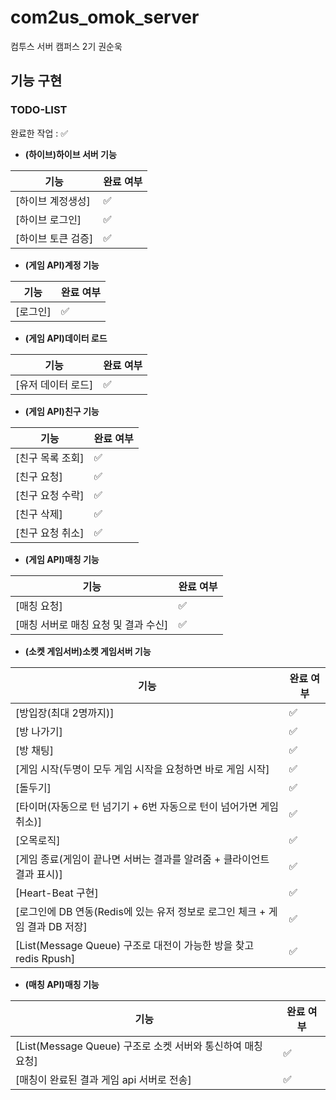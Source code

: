 # com2us_omok_server

컴투스 서버 캠퍼스 2기 권순욱

## 기능 구현

### TODO-LIST

완료한 작업 : ✅

- **(하이브)하이브 서버 기능**
 
| 기능                                         | 완료 여부 |
| -------------------------------------------- | --------- |
| [하이브 계정생성]  						                 | ✅        |
| [하이브 로그인]							                 | ✅        |
| [하이브 토큰 검증]						                 | ✅        |

- **(게임 API)계정 기능**

| 기능                                         | 완료 여부 |
| -------------------------------------------- | --------- |
| [로그인]						                           | ✅        |

- **(게임 API)데이터 로드**

| 기능                                         | 완료 여부 |
| -------------------------------------------- | --------- |
| [유저 데이터 로드]	                		       | ✅        |

- **(게임 API)친구 기능**

| 기능                                            | 완료 여부 |
| ----------------------------------------------- | --------- |
| [친구 목록 조회]								                  | ✅        |
| [친구 요청]								                      | ✅        |
| [친구 요청 수락]								                  | ✅        |
| [친구 삭제]								                      | ✅        |
| [친구 요청 취소]								                  | ✅        |


- **(게임 API)매칭 기능**

| 기능                                            | 완료 여부 |
| ----------------------------------------------- | --------- |
| [매칭 요청]									                             |  ✅      |
| [매칭 서버로 매칭 요청 및 결과 수신]	              |  ✅         |


- **(소켓 게임서버)소켓 게임서버 기능**
 
| 기능                                         | 완료 여부 |
| -------------------------------------------- | --------- |
| [방입장(최대 2명까지)]         						          | ✅        |
| [방 나가기]							                            | ✅        |
| [방 채팅]         						                      | ✅       |
| [게임 시작(두명이 모두 게임 시작을 요청하면 바로 게임 시작]          						     | ✅      |
| [돌두기]          						                      | ✅       |
| [타이머(자동으로 턴 넘기기 + 6번 자동으로 턴이 넘어가면 게임 취소)]          						           | ✅     |
| [오목로직]          						                    | ✅       |
| [게임 종료(게임이 끝나면 서버는 결과를 알려줌 + 클라이언트 결과 표시)]          						           | ✅       |
| [Heart-Beat 구현]          						            | ✅       |
| [로그인에 DB 연동(Redis에 있는 유저 정보로 로그인 체크 + 게임 결과 DB 저장]          						           | ✅       |
| [List(Message Queue) 구조로 대전이 가능한 방을 찾고 redis Rpush]          						           |   ✅     |



- **(매칭 API)매칭 기능**

| 기능                                            | 완료 여부 |
| ----------------------------------------------- | --------- |
| [List(Message Queue) 구조로 소켓 서버와 통신하여 매칭 요청]									                  |     ✅       |
| [매칭이 완료된 결과 게임 api 서버로 전송]	                    		                     |      ✅      |





